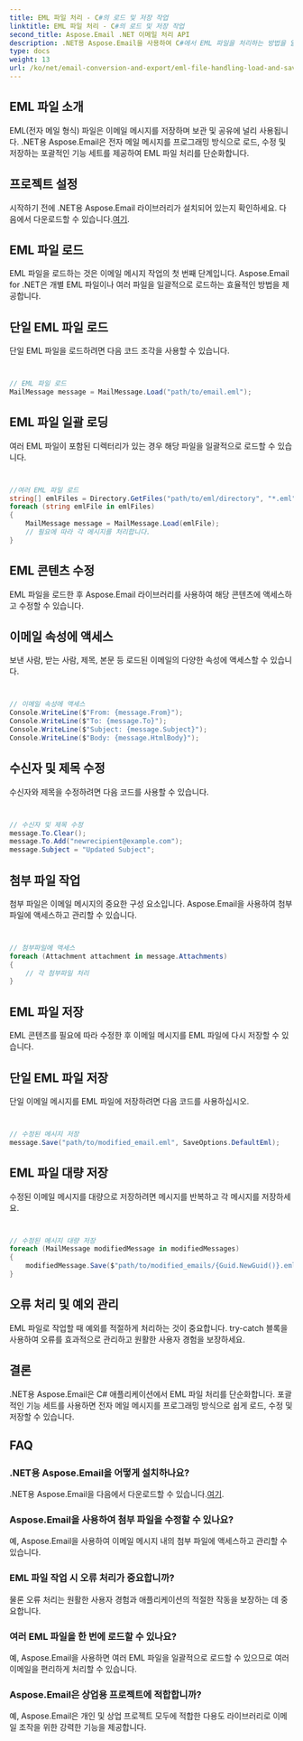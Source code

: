 ```yaml
---
title: EML 파일 처리 - C#의 로드 및 저장 작업
linktitle: EML 파일 처리 - C#의 로드 및 저장 작업
second_title: Aspose.Email .NET 이메일 처리 API
description: .NET용 Aspose.Email을 사용하여 C#에서 EML 파일을 처리하는 방법을 알아보세요. 이메일 메시지 로드, 수정 및 저장을 위한 코드 예제가 포함된 단계별 가이드입니다.
type: docs
weight: 13
url: /ko/net/email-conversion-and-export/eml-file-handling-load-and-save-operations-in-csharp/
---
```


## EML 파일 소개

EML(전자 메일 형식) 파일은 이메일 메시지를 저장하며 보관 및 공유에 널리 사용됩니다. .NET용 Aspose.Email은 전자 메일 메시지를 프로그래밍 방식으로 로드, 수정 및 저장하는 포괄적인 기능 세트를 제공하여 EML 파일 처리를 단순화합니다.

## 프로젝트 설정

 시작하기 전에 .NET용 Aspose.Email 라이브러리가 설치되어 있는지 확인하세요. 다음에서 다운로드할 수 있습니다.[여기](https://releases.aspose.com/email/net).

## EML 파일 로드

EML 파일을 로드하는 것은 이메일 메시지 작업의 첫 번째 단계입니다. Aspose.Email for .NET은 개별 EML 파일이나 여러 파일을 일괄적으로 로드하는 효율적인 방법을 제공합니다.

## 단일 EML 파일 로드

단일 EML 파일을 로드하려면 다음 코드 조각을 사용할 수 있습니다.

```csharp


// EML 파일 로드
MailMessage message = MailMessage.Load("path/to/email.eml");
```

## EML 파일 일괄 로딩

여러 EML 파일이 포함된 디렉터리가 있는 경우 해당 파일을 일괄적으로 로드할 수 있습니다.

```csharp


//여러 EML 파일 로드
string[] emlFiles = Directory.GetFiles("path/to/eml/directory", "*.eml");
foreach (string emlFile in emlFiles)
{
    MailMessage message = MailMessage.Load(emlFile);
    // 필요에 따라 각 메시지를 처리합니다.
}
```

## EML 콘텐츠 수정

EML 파일을 로드한 후 Aspose.Email 라이브러리를 사용하여 해당 콘텐츠에 액세스하고 수정할 수 있습니다.

## 이메일 속성에 액세스

보낸 사람, 받는 사람, 제목, 본문 등 로드된 이메일의 다양한 속성에 액세스할 수 있습니다.

```csharp


// 이메일 속성에 액세스
Console.WriteLine($"From: {message.From}");
Console.WriteLine($"To: {message.To}");
Console.WriteLine($"Subject: {message.Subject}");
Console.WriteLine($"Body: {message.HtmlBody}");
```

## 수신자 및 제목 수정

수신자와 제목을 수정하려면 다음 코드를 사용할 수 있습니다.

```csharp


// 수신자 및 제목 수정
message.To.Clear();
message.To.Add("newrecipient@example.com");
message.Subject = "Updated Subject";
```

## 첨부 파일 작업

첨부 파일은 이메일 메시지의 중요한 구성 요소입니다. Aspose.Email을 사용하여 첨부 파일에 액세스하고 관리할 수 있습니다.

```csharp


// 첨부파일에 액세스
foreach (Attachment attachment in message.Attachments)
{
    // 각 첨부파일 처리
}
```

## EML 파일 저장

EML 콘텐츠를 필요에 따라 수정한 후 이메일 메시지를 EML 파일에 다시 저장할 수 있습니다.

## 단일 EML 파일 저장

단일 이메일 메시지를 EML 파일에 저장하려면 다음 코드를 사용하십시오.

```csharp


// 수정된 메시지 저장
message.Save("path/to/modified_email.eml", SaveOptions.DefaultEml);
```

## EML 파일 대량 저장

수정된 이메일 메시지를 대량으로 저장하려면 메시지를 반복하고 각 메시지를 저장하세요.

```csharp


// 수정된 메시지 대량 저장
foreach (MailMessage modifiedMessage in modifiedMessages)
{
    modifiedMessage.Save($"path/to/modified_emails/{Guid.NewGuid()}.eml", SaveOptions.DefaultEml);
}
```

## 오류 처리 및 예외 관리

EML 파일로 작업할 때 예외를 적절하게 처리하는 것이 중요합니다. try-catch 블록을 사용하여 오류를 효과적으로 관리하고 원활한 사용자 경험을 보장하세요.

## 결론

.NET용 Aspose.Email은 C# 애플리케이션에서 EML 파일 처리를 단순화합니다. 포괄적인 기능 세트를 사용하면 전자 메일 메시지를 프로그래밍 방식으로 쉽게 로드, 수정 및 저장할 수 있습니다.

## FAQ

### .NET용 Aspose.Email을 어떻게 설치하나요?

 .NET용 Aspose.Email을 다음에서 다운로드할 수 있습니다.[여기](https://releases.aspose.com/email/net).

### Aspose.Email을 사용하여 첨부 파일을 수정할 수 있나요?

예, Aspose.Email을 사용하여 이메일 메시지 내의 첨부 파일에 액세스하고 관리할 수 있습니다.

### EML 파일 작업 시 오류 처리가 중요합니까?

물론 오류 처리는 원활한 사용자 경험과 애플리케이션의 적절한 작동을 보장하는 데 중요합니다.

### 여러 EML 파일을 한 번에 로드할 수 있나요?

예, Aspose.Email을 사용하면 여러 EML 파일을 일괄적으로 로드할 수 있으므로 여러 이메일을 편리하게 처리할 수 있습니다.

### Aspose.Email은 상업용 프로젝트에 적합합니까?

예, Aspose.Email은 개인 및 상업 프로젝트 모두에 적합한 다용도 라이브러리로 이메일 조작을 위한 강력한 기능을 제공합니다.